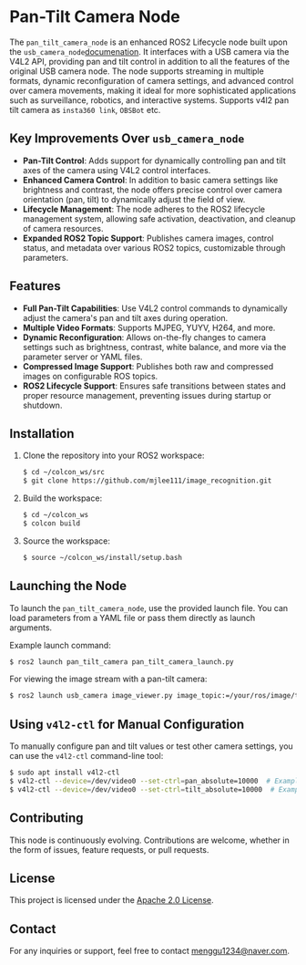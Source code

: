 # Pan-Tilt Camera Node

The `pan_tilt_camera_node` is an enhanced ROS2 Lifecycle node built upon the `usb_camera_node`[documenation](../../usb_camera/README.md). It interfaces with a USB camera via the V4L2 API, providing pan and tilt control in addition to all the features of the original USB camera node. The node supports streaming in multiple formats, dynamic reconfiguration of camera settings, and advanced control over camera movements, making it ideal for more sophisticated applications such as surveillance, robotics, and interactive systems. Supports v4l2 pan tilt camera as `insta360 link`, `OBSBot` etc.

## Key Improvements Over `usb_camera_node`

- **Pan-Tilt Control**: Adds support for dynamically controlling pan and tilt axes of the camera using V4L2 control interfaces.
- **Enhanced Camera Control**: In addition to basic camera settings like brightness and contrast, the node offers precise control over camera orientation (pan, tilt) to dynamically adjust the field of view.
- **Lifecycle Management**: The node adheres to the ROS2 lifecycle management system, allowing safe activation, deactivation, and cleanup of camera resources.
- **Expanded ROS2 Topic Support**: Publishes camera images, control status, and metadata over various ROS2 topics, customizable through parameters.

## Features

- **Full Pan-Tilt Capabilities**: Use V4L2 control commands to dynamically adjust the camera's pan and tilt axes during operation.
- **Multiple Video Formats**: Supports MJPEG, YUYV, H264, and more.
- **Dynamic Reconfiguration**: Allows on-the-fly changes to camera settings such as brightness, contrast, white balance, and more via the parameter server or YAML files.
- **Compressed Image Support**: Publishes both raw and compressed images on configurable ROS topics.
- **ROS2 Lifecycle Support**: Ensures safe transitions between states and proper resource management, preventing issues during startup or shutdown.

## Installation

1. Clone the repository into your ROS2 workspace:
   ```bash
   $ cd ~/colcon_ws/src
   $ git clone https://github.com/mjlee111/image_recognition.git
   ```

2. Build the workspace:
   ```bash
   $ cd ~/colcon_ws
   $ colcon build
   ```

3. Source the workspace:
   ```bash
   $ source ~/colcon_ws/install/setup.bash
   ```

## Launching the Node

To launch the `pan_tilt_camera_node`, use the provided launch file. You can load parameters from a YAML file or pass them directly as launch arguments.

Example launch command:
```bash
$ ros2 launch pan_tilt_camera pan_tilt_camera_launch.py
```

For viewing the image stream with a pan-tilt camera:
```bash
$ ros2 launch usb_camera image_viewer.py image_topic:=/your/ros/image/topic
```

## Using `v4l2-ctl` for Manual Configuration
To manually configure pan and tilt values or test other camera settings, you can use the `v4l2-ctl` command-line tool:

```bash
$ sudo apt install v4l2-ctl
$ v4l2-ctl --device=/dev/video0 --set-ctrl=pan_absolute=10000  # Example: Set pan to 10000
$ v4l2-ctl --device=/dev/video0 --set-ctrl=tilt_absolute=10000  # Example: Set tilt to 10000
```

## Contributing

This node is continuously evolving. Contributions are welcome, whether in the form of issues, feature requests, or pull requests.

## License

This project is licensed under the [Apache 2.0 License](../../LICENSE).

## Contact

For any inquiries or support, feel free to contact [menggu1234@naver.com][email].

[email]: mailto:menggu1234@naver.com

